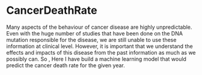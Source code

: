# CancerDeathRate
Many aspects of the behaviour of cancer disease are highly unpredictable. Even with the huge number of studies that have been done on the DNA mutation responsible for the disease, we are still unable to use these information at clinical level. 
However, it is important that we understand the effects and impacts of this disease from the past information as much as we possibly can.
So , Here I have build a machine learning  model that would predict the cancer death rate for the given year.
